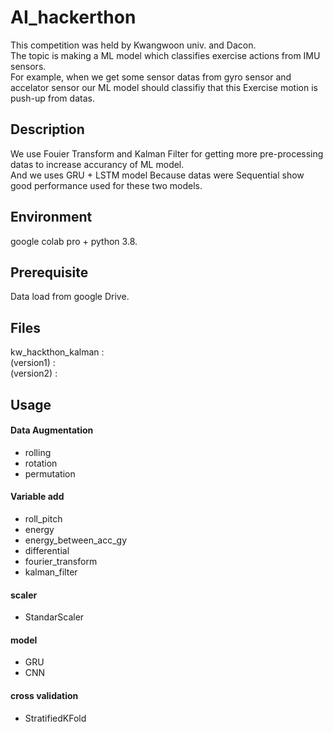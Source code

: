 # AI_hackerthon
This competition was held by Kwangwoon univ. and Dacon.  
The topic is making a ML model which classifies exercise actions from IMU sensors.  
For example, when we get some sensor datas from gyro sensor and accelator sensor our ML model should classifiy that this Exercise motion is push-up from datas.  

## Description
We use Fouier Transform and Kalman Filter for getting more pre-processing datas to increase accurancy of ML model.  
And we uses GRU + LSTM model Because datas were Sequential show good performance used for these two models. 

## Environment 
google colab pro + python 3.8. 

## Prerequisite
Data load from google Drive.  

## Files
kw_hackthon_kalman :  
(version1) :   
(version2) :  


## Usage
 #### Data Augmentation
  * rolling  
  * rotation  
  * permutation  
 #### Variable add
  * roll_pitch  
  * energy  
  * energy_between_acc_gy  
  * differential  
  * fourier_transform  
  * kalman_filter  
 #### scaler
  * StandarScaler  
 #### model
  * GRU  
  * CNN  
 #### cross validation
  * StratifiedKFold
